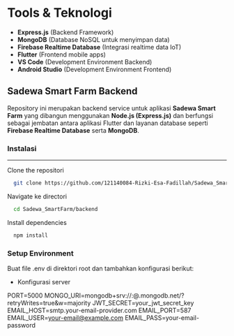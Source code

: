 # Tools & Teknologi

- **Express.js** (Backend Framework)
- **MongoDB** (Database NoSQL untuk menyimpan data)
- **Firebase Realtime Database** (Integrasi realtime data IoT)
- **Flutter** (Frontend mobile apps)
- **VS Code** (Development Environment Backend)
- **Android Studio** (Development Environment Frontend)


## Sadewa Smart Farm Backend

Repository ini merupakan backend service untuk aplikasi **Sadewa Smart Farm** yang dibangun menggunakan **Node.js (Express.js)** dan berfungsi sebagai jembatan antara aplikasi Flutter dan layanan database seperti **Firebase Realtime Database** serta **MongoDB**.

### Instalasi

---

Clone the repositori

```bash
  git clone https://github.com/121140084-Rizki-Esa-Fadillah/Sadewa_SmartFarm.git
```

Navigate ke directori

```bash
  cd Sadewa_SmartFarm/backend
```

Install dependencies

```bash
  npm install
```

### Setup Environment

Buat file .env di direktori root dan tambahkan konfigurasi berikut:

* Konfigurasi server 

PORT=5000
MONGO_URI=mongodb+srv://<user>:<password>@<cluster>.mongodb.net/<dbname>?retryWrites=true&w=majority
JWT_SECRET=your_jwt_secret_key
EMAIL_HOST=smtp.your-email-provider.com
EMAIL_PORT=587
EMAIL_USER=your-email@example.com
EMAIL_PASS=your-email-password




